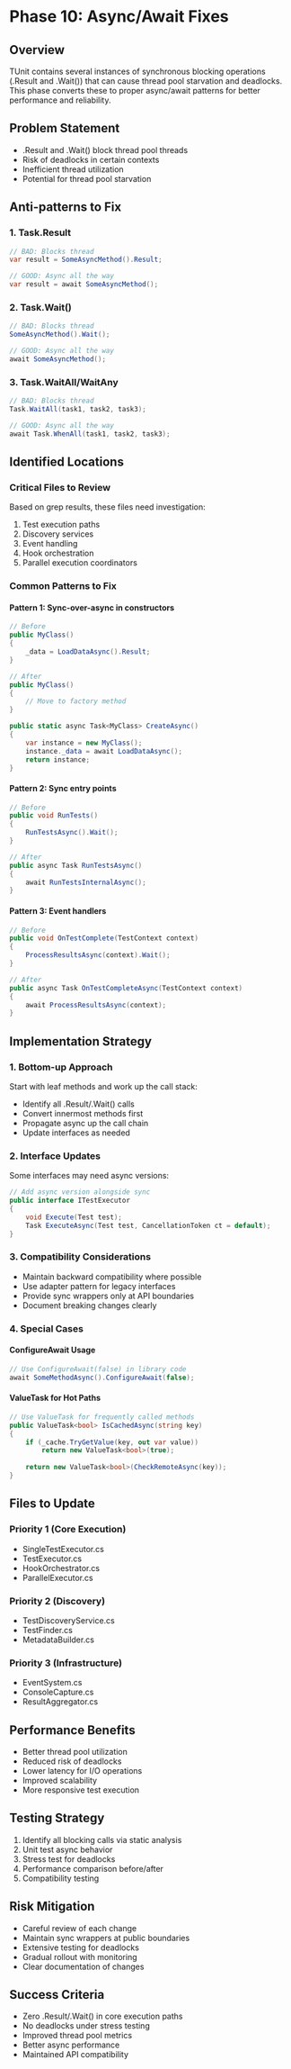 # Phase 10: Async/Await Fixes

## Overview
TUnit contains several instances of synchronous blocking operations (.Result and .Wait()) that can cause thread pool starvation and deadlocks. This phase converts these to proper async/await patterns for better performance and reliability.

## Problem Statement
- .Result and .Wait() block thread pool threads
- Risk of deadlocks in certain contexts
- Inefficient thread utilization
- Potential for thread pool starvation

## Anti-patterns to Fix

### 1. Task.Result
```csharp
// BAD: Blocks thread
var result = SomeAsyncMethod().Result;

// GOOD: Async all the way
var result = await SomeAsyncMethod();
```

### 2. Task.Wait()
```csharp
// BAD: Blocks thread
SomeAsyncMethod().Wait();

// GOOD: Async all the way
await SomeAsyncMethod();
```

### 3. Task.WaitAll/WaitAny
```csharp
// BAD: Blocks thread
Task.WaitAll(task1, task2, task3);

// GOOD: Async all the way
await Task.WhenAll(task1, task2, task3);
```

## Identified Locations

### Critical Files to Review
Based on grep results, these files need investigation:
1. Test execution paths
2. Discovery services
3. Event handling
4. Hook orchestration
5. Parallel execution coordinators

### Common Patterns to Fix

#### Pattern 1: Sync-over-async in constructors
```csharp
// Before
public MyClass()
{
    _data = LoadDataAsync().Result;
}

// After
public MyClass()
{
    // Move to factory method
}

public static async Task<MyClass> CreateAsync()
{
    var instance = new MyClass();
    instance._data = await LoadDataAsync();
    return instance;
}
```

#### Pattern 2: Sync entry points
```csharp
// Before
public void RunTests()
{
    RunTestsAsync().Wait();
}

// After
public async Task RunTestsAsync()
{
    await RunTestsInternalAsync();
}
```

#### Pattern 3: Event handlers
```csharp
// Before
public void OnTestComplete(TestContext context)
{
    ProcessResultsAsync(context).Wait();
}

// After
public async Task OnTestCompleteAsync(TestContext context)
{
    await ProcessResultsAsync(context);
}
```

## Implementation Strategy

### 1. Bottom-up Approach
Start with leaf methods and work up the call stack:
- Identify all .Result/.Wait() calls
- Convert innermost methods first
- Propagate async up the call chain
- Update interfaces as needed

### 2. Interface Updates
Some interfaces may need async versions:
```csharp
// Add async version alongside sync
public interface ITestExecutor
{
    void Execute(Test test);
    Task ExecuteAsync(Test test, CancellationToken ct = default);
}
```

### 3. Compatibility Considerations
- Maintain backward compatibility where possible
- Use adapter pattern for legacy interfaces
- Provide sync wrappers only at API boundaries
- Document breaking changes clearly

### 4. Special Cases

#### ConfigureAwait Usage
```csharp
// Use ConfigureAwait(false) in library code
await SomeMethodAsync().ConfigureAwait(false);
```

#### ValueTask for Hot Paths
```csharp
// Use ValueTask for frequently called methods
public ValueTask<bool> IsCachedAsync(string key)
{
    if (_cache.TryGetValue(key, out var value))
        return new ValueTask<bool>(true);
    
    return new ValueTask<bool>(CheckRemoteAsync(key));
}
```

## Files to Update

### Priority 1 (Core Execution)
- SingleTestExecutor.cs
- TestExecutor.cs
- HookOrchestrator.cs
- ParallelExecutor.cs

### Priority 2 (Discovery)
- TestDiscoveryService.cs
- TestFinder.cs
- MetadataBuilder.cs

### Priority 3 (Infrastructure)
- EventSystem.cs
- ConsoleCapture.cs
- ResultAggregator.cs

## Performance Benefits
- Better thread pool utilization
- Reduced risk of deadlocks
- Lower latency for I/O operations
- Improved scalability
- More responsive test execution

## Testing Strategy
1. Identify all blocking calls via static analysis
2. Unit test async behavior
3. Stress test for deadlocks
4. Performance comparison before/after
5. Compatibility testing

## Risk Mitigation
- Careful review of each change
- Maintain sync wrappers at public boundaries
- Extensive testing for deadlocks
- Gradual rollout with monitoring
- Clear documentation of changes

## Success Criteria
- Zero .Result/.Wait() in core execution paths
- No deadlocks under stress testing
- Improved thread pool metrics
- Better async performance
- Maintained API compatibility